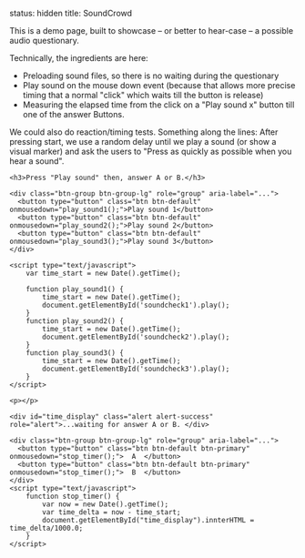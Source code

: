 status: hidden
title: SoundCrowd

This is a demo page, built to showcase – or better to hear-case – a possible audio questionary.

Technically, the ingredients are here:

-   Preloading sound files, so there is no waiting during the questionary
-   Play sound on the mouse down event (because that allows more precise timing that a normal "click" which waits till the button is release)
-   Measuring the elapsed time from the click on a "Play sound x" button till one of the answer Buttons.

We could also do reaction/timing tests. Something along the lines: After pressing start, we use a random delay until we play a sound (or show a visual marker) and ask the users to "Press as quickly as possible when you hear a sound".


<div class="jumbotron">
	<audio id="soundcheck1" src="/__downloads/test.wav" preload="auto"></audio>
	<audio id="soundcheck2" src="/__downloads/test-44100-le-1ch-4bytes.wav" preload="auto"></audio>
	<audio id="soundcheck3" src="/__downloads/ds_china.wav" preload="auto"></audio>
	
	<h3>Press "Play sound" then, answer A or B.</h3>
	
	<div class="btn-group btn-group-lg" role="group" aria-label="...">
	  <button type="button" class="btn btn-default" onmousedown="play_sound1();">Play sound 1</button>
	  <button type="button" class="btn btn-default" onmousedown="play_sound2();">Play sound 2</button>
	  <button type="button" class="btn btn-default" onmousedown="play_sound3();">Play sound 3</button>
	</div>
	
	<script type="text/javascript">
		var time_start = new Date().getTime();
	
		function play_sound1() {
			time_start = new Date().getTime();
			document.getElementById('soundcheck1').play();
		}
		function play_sound2() {
			time_start = new Date().getTime();
			document.getElementById('soundcheck2').play();
		}
		function play_sound3() {
			time_start = new Date().getTime();
			document.getElementById('soundcheck3').play();
		}
	</script>

	<p></p>

	<div id="time_display" class="alert alert-success" role="alert">...waiting for answer A or B. </div>

	<div class="btn-group btn-group-lg" role="group" aria-label="...">
	  <button type="button" class="btn btn-default btn-primary" onmousedown="stop_timer();">  A  </button>
	  <button type="button" class="btn btn-default btn-primary" onmousedown="stop_timer();">  B  </button>
	</div>
	<script type="text/javascript">
		function stop_timer() {
			var now = new Date().getTime();
			var time_delta = now - time_start;
			document.getElementById("time_display").innterHTML = time_delta/1000.0;
		}
	</script>

</div>

